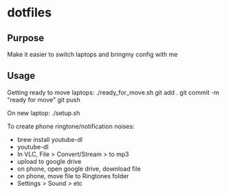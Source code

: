 # dotfiles

## Purpose

Make it easier to switch laptops and bringmy config with me

## Usage

Getting ready to move laptops:
    ./ready_for_move.sh
    git add .
    git commit -m "ready for move"
    git push

On new laptop:
    ./setup.sh

To create phone ringtone/notification noises:

- brew install youtube-dl
- youtube-dl <link>
- In VLC, File > Convert/Stream > to mp3
- upload to google drive
- on phone, open google drive, download file
- on phone, move file to Ringtones folder
- Settings > Sound > etc
